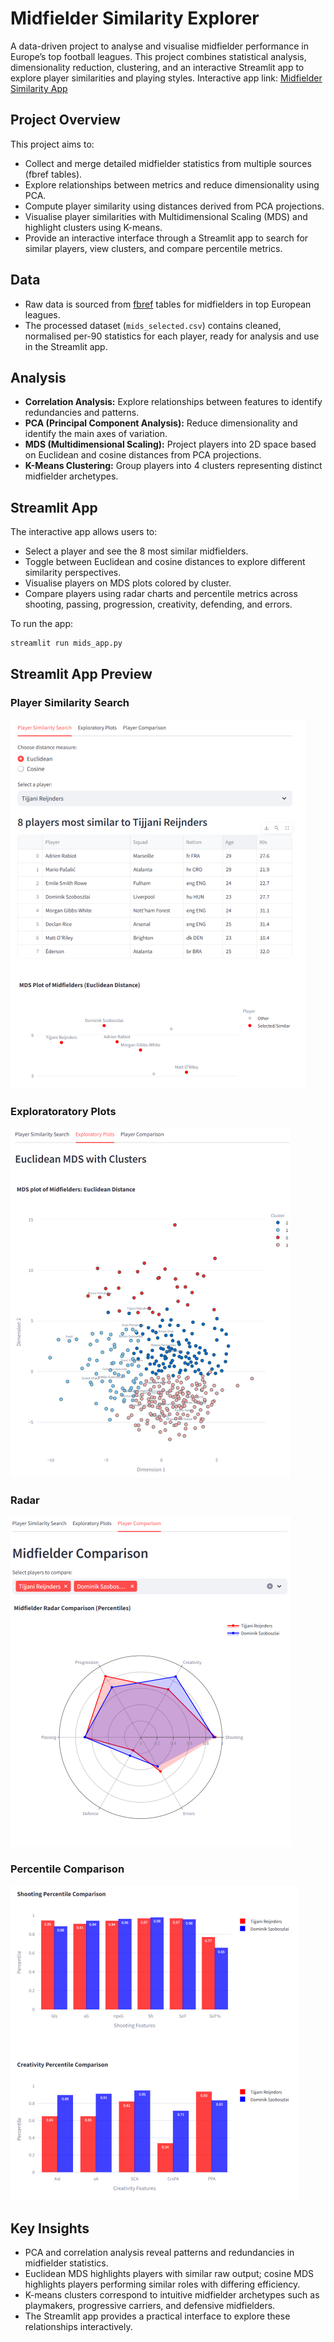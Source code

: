 # Midfielder Similarity Explorer

A data-driven project to analyse and visualise midfielder performance in Europe’s top football leagues. This project combines statistical analysis, dimensionality reduction, clustering, and an interactive Streamlit app to explore player similarities and playing styles.
Interactive app link: [Midfielder Similarity App](https://midfielder-similarity.streamlit.app/)

## Project Overview

This project aims to:

* Collect and merge detailed midfielder statistics from multiple sources (fbref tables).
* Explore relationships between metrics and reduce dimensionality using PCA.
* Compute player similarity using distances derived from PCA projections.
* Visualise player similarities with Multidimensional Scaling (MDS) and highlight clusters using K-means.
* Provide an interactive interface through a Streamlit app to search for similar players, view clusters, and compare percentile metrics.

## Data

* Raw data is sourced from [fbref](https://fbref.com/) tables for midfielders in top European leagues.
* The processed dataset (`mids_selected.csv`) contains cleaned, normalised per-90 statistics for each player, ready for analysis and use in the Streamlit app.

## Analysis

* **Correlation Analysis:** Explore relationships between features to identify redundancies and patterns.
* **PCA (Principal Component Analysis):** Reduce dimensionality and identify the main axes of variation.
* **MDS (Multidimensional Scaling):** Project players into 2D space based on Euclidean and cosine distances from PCA projections.
* **K-Means Clustering:** Group players into 4 clusters representing distinct midfielder archetypes.

## Streamlit App

The interactive app allows users to:

* Select a player and see the 8 most similar midfielders.
* Toggle between Euclidean and cosine distances to explore different similarity perspectives.
* Visualise players on MDS plots colored by cluster.
* Compare players using radar charts and percentile metrics across shooting, passing, progression, creativity, defending, and errors.

To run the app:

```bash
streamlit run mids_app.py
```

## Streamlit App Preview

### Player Similarity Search
![Similarity](streamlit_ss/mids_app_1.png)

### Exploratoratory Plots
![MDS](streamlit_ss/mids_app_2.png)

### Radar
![Radar](streamlit_ss/mids_app_3.png)

### Percentile Comparison
![PC](streamlit_ss/mids_app_4.png)

## Key Insights

* PCA and correlation analysis reveal patterns and redundancies in midfielder statistics.
* Euclidean MDS highlights players with similar raw output; cosine MDS highlights players performing similar roles with differing efficiency.
* K-means clusters correspond to intuitive midfielder archetypes such as playmakers, progressive carriers, and defensive midfielders.
* The Streamlit app provides a practical interface to explore these relationships interactively.

